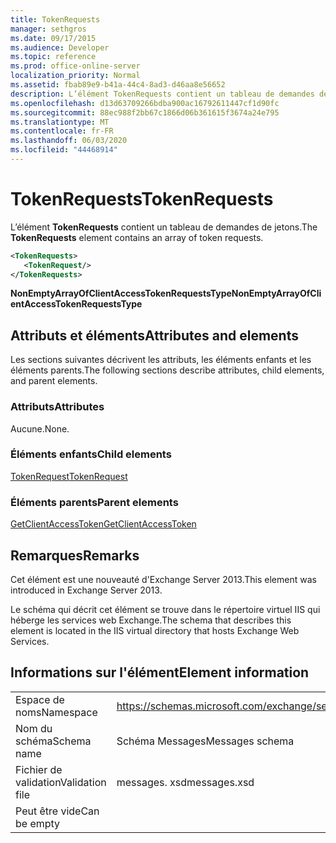 ```yaml
---
title: TokenRequests
manager: sethgros
ms.date: 09/17/2015
ms.audience: Developer
ms.topic: reference
ms.prod: office-online-server
localization_priority: Normal
ms.assetid: fbab89e9-b41a-44c4-8ad3-d46aa8e56652
description: L’élément TokenRequests contient un tableau de demandes de jetons.
ms.openlocfilehash: d13d63709266bdba900ac16792611447cf1d90fc
ms.sourcegitcommit: 88ec988f2bb67c1866d06b361615f3674a24e795
ms.translationtype: MT
ms.contentlocale: fr-FR
ms.lasthandoff: 06/03/2020
ms.locfileid: "44468914"
---
```

# <a name="tokenrequests"></a><span data-ttu-id="600a7-103">TokenRequests</span><span class="sxs-lookup"><span data-stu-id="600a7-103">TokenRequests</span></span>

<span data-ttu-id="600a7-104">L’élément **TokenRequests** contient un tableau de demandes de jetons.</span><span class="sxs-lookup"><span data-stu-id="600a7-104">The **TokenRequests** element contains an array of token requests.</span></span> 
  
```XML
<TokenRequests>
   <TokenRequest/>
</TokenRequests>
```

 <span data-ttu-id="600a7-105">**NonEmptyArrayOfClientAccessTokenRequestsType**</span><span class="sxs-lookup"><span data-stu-id="600a7-105">**NonEmptyArrayOfClientAccessTokenRequestsType**</span></span>
## <a name="attributes-and-elements"></a><span data-ttu-id="600a7-106">Attributs et éléments</span><span class="sxs-lookup"><span data-stu-id="600a7-106">Attributes and elements</span></span>

<span data-ttu-id="600a7-107">Les sections suivantes décrivent les attributs, les éléments enfants et les éléments parents.</span><span class="sxs-lookup"><span data-stu-id="600a7-107">The following sections describe attributes, child elements, and parent elements.</span></span>
  
### <a name="attributes"></a><span data-ttu-id="600a7-108">Attributs</span><span class="sxs-lookup"><span data-stu-id="600a7-108">Attributes</span></span>

<span data-ttu-id="600a7-109">Aucune.</span><span class="sxs-lookup"><span data-stu-id="600a7-109">None.</span></span>
  
### <a name="child-elements"></a><span data-ttu-id="600a7-110">Éléments enfants</span><span class="sxs-lookup"><span data-stu-id="600a7-110">Child elements</span></span>

[<span data-ttu-id="600a7-111">TokenRequest</span><span class="sxs-lookup"><span data-stu-id="600a7-111">TokenRequest</span></span>](tokenrequest.md)
  
### <a name="parent-elements"></a><span data-ttu-id="600a7-112">Éléments parents</span><span class="sxs-lookup"><span data-stu-id="600a7-112">Parent elements</span></span>

[<span data-ttu-id="600a7-113">GetClientAccessToken</span><span class="sxs-lookup"><span data-stu-id="600a7-113">GetClientAccessToken</span></span>](getclientaccesstoken.md)
  
## <a name="remarks"></a><span data-ttu-id="600a7-114">Remarques</span><span class="sxs-lookup"><span data-stu-id="600a7-114">Remarks</span></span>

<span data-ttu-id="600a7-115">Cet élément est une nouveauté d'Exchange Server 2013.</span><span class="sxs-lookup"><span data-stu-id="600a7-115">This element was introduced in Exchange Server 2013.</span></span>
  
<span data-ttu-id="600a7-116">Le schéma qui décrit cet élément se trouve dans le répertoire virtuel IIS qui héberge les services web Exchange.</span><span class="sxs-lookup"><span data-stu-id="600a7-116">The schema that describes this element is located in the IIS virtual directory that hosts Exchange Web Services.</span></span>
  
## <a name="element-information"></a><span data-ttu-id="600a7-117">Informations sur l'élément</span><span class="sxs-lookup"><span data-stu-id="600a7-117">Element information</span></span>

|||
|:-----|:-----|
|<span data-ttu-id="600a7-118">Espace de noms</span><span class="sxs-lookup"><span data-stu-id="600a7-118">Namespace</span></span>  <br/> |https://schemas.microsoft.com/exchange/services/2006/messages  <br/> |
|<span data-ttu-id="600a7-119">Nom du schéma</span><span class="sxs-lookup"><span data-stu-id="600a7-119">Schema name</span></span>  <br/> |<span data-ttu-id="600a7-120">Schéma Messages</span><span class="sxs-lookup"><span data-stu-id="600a7-120">Messages schema</span></span>  <br/> |
|<span data-ttu-id="600a7-121">Fichier de validation</span><span class="sxs-lookup"><span data-stu-id="600a7-121">Validation file</span></span>  <br/> |<span data-ttu-id="600a7-122">messages. xsd</span><span class="sxs-lookup"><span data-stu-id="600a7-122">messages.xsd</span></span>  <br/> |
|<span data-ttu-id="600a7-123">Peut être vide</span><span class="sxs-lookup"><span data-stu-id="600a7-123">Can be empty</span></span>  <br/> ||
   

